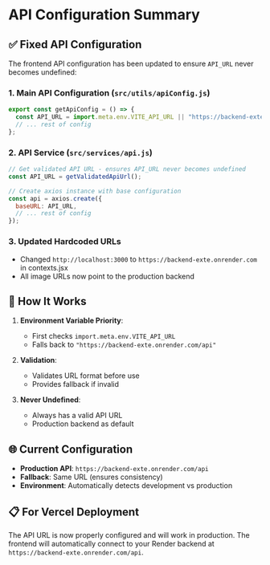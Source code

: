 # API Configuration Summary

## ✅ Fixed API Configuration

The frontend API configuration has been updated to ensure `API_URL` never becomes undefined:

### 1. **Main API Configuration** (`src/utils/apiConfig.js`)
```javascript
export const getApiConfig = () => {
  const API_URL = import.meta.env.VITE_API_URL || "https://backend-exte.onrender.com/api";
  // ... rest of config
};
```

### 2. **API Service** (`src/services/api.js`)
```javascript
// Get validated API URL - ensures API_URL never becomes undefined
const API_URL = getValidatedApiUrl();

// Create axios instance with base configuration
const api = axios.create({
  baseURL: API_URL,
  // ... rest of config
});
```

### 3. **Updated Hardcoded URLs**
- Changed `http://localhost:3000` to `https://backend-exte.onrender.com` in contexts.jsx
- All image URLs now point to the production backend

## 🔧 **How It Works**

1. **Environment Variable Priority**: 
   - First checks `import.meta.env.VITE_API_URL`
   - Falls back to `"https://backend-exte.onrender.com/api"`

2. **Validation**: 
   - Validates URL format before use
   - Provides fallback if invalid

3. **Never Undefined**: 
   - Always has a valid API URL
   - Production backend as default

## 🌐 **Current Configuration**

- **Production API**: `https://backend-exte.onrender.com/api`
- **Fallback**: Same URL (ensures consistency)
- **Environment**: Automatically detects development vs production

## 📋 **For Vercel Deployment**

The API URL is now properly configured and will work in production. The frontend will automatically connect to your Render backend at `https://backend-exte.onrender.com/api`.




